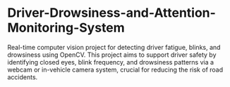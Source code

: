 # Driver-Drowsiness-and-Attention-Monitoring-System
Real-time computer vision project for detecting driver fatigue, blinks, and drowsiness using OpenCV.  This project aims to support driver safety by identifying closed eyes, blink frequency, and drowsiness patterns via a webcam or in-vehicle camera system, crucial for reducing the risk of road accidents.
